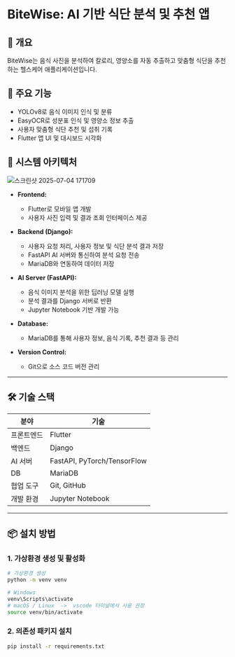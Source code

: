 # BiteWise: AI 기반 식단 분석 및 추천 앱

## 📌 개요
BiteWise는 음식 사진을 분석하여 칼로리, 영양소를 자동 추출하고 맞춤형 식단을 추천하는 헬스케어 애플리케이션입니다.

## 🎯 주요 기능
- YOLOv8로 음식 이미지 인식 및 분류
- EasyOCR로 성분표 인식 및 영양소 정보 추출
- 사용자 맞춤형 식단 추천 및 섭취 기록
- Flutter 앱 UI 및 대시보드 시각화

## 🧱 시스템 아키텍처

![스크린샷 2025-07-04 171709](https://github.com/user-attachments/assets/4d35fcf1-2c71-40d9-9c06-a6bb9b269164)


- **Frontend:**
  - Flutter로 모바일 앱 개발
  - 사용자 사진 입력 및 결과 조회 인터페이스 제공

- **Backend (Django):**
  - 사용자 요청 처리, 사용자 정보 및 식단 분석 결과 저장
  - FastAPI AI 서버와 통신하여 분석 요청 전송
  - MariaDB와 연동하여 데이터 저장

- **AI Server (FastAPI):**
  - 음식 이미지 분석을 위한 딥러닝 모델 실행
  - 분석 결과를 Django 서버로 반환
  - Jupyter Notebook 기반 개발 가능

- **Database:**
  - MariaDB를 통해 사용자 정보, 음식 기록, 추천 결과 등 관리

- **Version Control:**
  - Git으로 소스 코드 버전 관리

---

## 🛠️ 기술 스택

| 분야        | 기술                    |
|-------------|-------------------------|
| 프론트엔드  | Flutter                 |
| 백엔드      | Django                  |
| AI 서버     | FastAPI, PyTorch/TensorFlow |
| DB          | MariaDB                |
| 협업 도구   | Git, GitHub             |
| 개발 환경   | Jupyter Notebook        |

---


## 📦 설치 방법

### 1. 가상환경 생성 및 활성화

```bash
# 가상환경 생성
python -m venv venv

# Windows
venv\Scripts\activate
# macOS / Linux  ->  vscode 터미널에서 사용 권장
source venv/bin/activate
```

### 2. 의존성 패키지 설치
```bash
pip install -r requirements.txt
```
